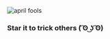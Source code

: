 <img src="https://66.media.tumblr.com/0e518940118838b88ce3d0de35d73e1d/tumblr_onno4ft2yJ1r5zq6ao3_250.gifv" alt="april fools"/>

### Star it to trick others ( ͡ʘ ͜ʖ ͡ʘ)
